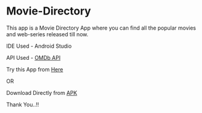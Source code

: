 # Movie-Directory
This app is a Movie Directory App where you can find all the popular movies and web-series released till now.

IDE Used - Android Studio

API Used - [OMDb API](https://www.omdbapi.com/)

Try this App from [Here](https://bit.ly/3lB9lh8)

OR

Download Directly from [APK](https://github.com/heysoumyadeep/Movie-Directory/releases/download/v1.0/Movie-Directory.apk)

Thank You..!!
